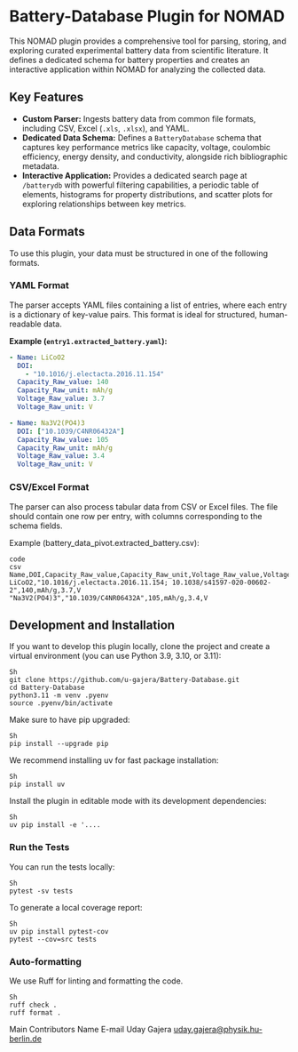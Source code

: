 # Battery-Database Plugin for NOMAD

This NOMAD plugin provides a comprehensive tool for parsing, storing, and exploring curated experimental battery data from scientific literature. It defines a dedicated schema for battery properties and creates an interactive application within NOMAD for analyzing the collected data.

## Key Features

*   **Custom Parser:** Ingests battery data from common file formats, including CSV, Excel (`.xls`, `.xlsx`), and YAML.
*   **Dedicated Data Schema:** Defines a `BatteryDatabase` schema that captures key performance metrics like capacity, voltage, coulombic efficiency, energy density, and conductivity, alongside rich bibliographic metadata.
*   **Interactive Application:** Provides a dedicated search page at `/batterydb` with powerful filtering capabilities, a periodic table of elements, histograms for property distributions, and scatter plots for exploring relationships between key metrics.

## Data Formats

To use this plugin, your data must be structured in one of the following formats.

### YAML Format

The parser accepts YAML files containing a list of entries, where each entry is a dictionary of key-value pairs. This format is ideal for structured, human-readable data.

**Example (`entry1.extracted_battery.yaml`):**
```yaml
- Name: LiCoO2
  DOI:
    - "10.1016/j.electacta.2016.11.154"
  Capacity_Raw_value: 140
  Capacity_Raw_unit: mAh/g
  Voltage_Raw_value: 3.7
  Voltage_Raw_unit: V

- Name: Na3V2(PO4)3
  DOI: ["10.1039/C4NR06432A"]
  Capacity_Raw_value: 105
  Capacity_Raw_unit: mAh/g
  Voltage_Raw_value: 3.4
  Voltage_Raw_unit: V 
  ```

### CSV/Excel Format
The parser can also process tabular data from CSV or Excel files. The file should contain one row per entry, with columns corresponding to the schema fields.

Example (battery_data_pivot.extracted_battery.csv):

```
code
csv
Name,DOI,Capacity_Raw_value,Capacity_Raw_unit,Voltage_Raw_value,Voltage_Raw_unit
LiCoO2,"10.1016/j.electacta.2016.11.154; 10.1038/s41597-020-00602-2",140,mAh/g,3.7,V
"Na3V2(PO4)3","10.1039/C4NR06432A",105,mAh/g,3.4,V
```

## Development and Installation
If you want to develop this plugin locally, clone the project and create a virtual environment (you can use Python 3.9, 3.10, or 3.11):

```code
Sh
git clone https://github.com/u-gajera/Battery-Database.git
cd Battery-Database
python3.11 -m venv .pyenv
source .pyenv/bin/activate
```
Make sure to have pip upgraded:
```code
Sh
pip install --upgrade pip
```
We recommend installing uv for fast package installation:
```code
Sh
pip install uv
```
Install the plugin in editable mode with its development dependencies:

```code
Sh
uv pip install -e '....
```
### Run the Tests
You can run the tests locally:
```code
Sh
pytest -sv tests
```

To generate a local coverage report:

```code
Sh
uv pip install pytest-cov
pytest --cov=src tests
```

### Auto-formatting
We use Ruff for linting and formatting the code.

```code
Sh
ruff check .
ruff format .
```

Main Contributors
Name	E-mail
Uday Gajera	uday.gajera@physik.hu-berlin.de
